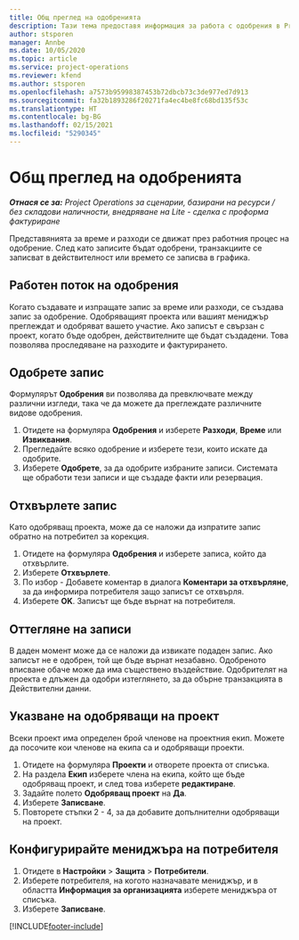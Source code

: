```yaml
---
title: Общ преглед на одобренията
description: Тази тема предоставя информация за работа с одобрения в Project Operations.
author: stsporen
manager: Annbe
ms.date: 10/05/2020
ms.topic: article
ms.service: project-operations
ms.reviewer: kfend
ms.author: stsporen
ms.openlocfilehash: a7573b95998387453b72dbcb73c3de977ed7d913
ms.sourcegitcommit: fa32b1893286f20271fa4ec4be8fc68bd135f53c
ms.translationtype: HT
ms.contentlocale: bg-BG
ms.lasthandoff: 02/15/2021
ms.locfileid: "5290345"
---
```

# <a name="approvals-overview"></a>Общ преглед на одобренията

_**Отнася се за:** Project Operations за сценарии, базирани на ресурси / без складови наличности, внедряване на Lite - сделка с проформа фактуриране_

Представянията за време и разходи се движат през работния процес на одобрение. След като записите бъдат одобрени, транзакциите се записват в действителност или времето се записва в графика.

## <a name="approvals-workflow"></a>Работен поток на одобрения
Когато създавате и изпращате запис за време или разходи, се създава запис за одобрение. Одобряващият проекта или вашият мениджър преглеждат и одобряват вашето участие. Ако записът е свързан с проект, когато бъде одобрен, действителните ще бъдат създадени. Това позволява проследяване на разходите и фактурирането. 

## <a name="approve-an-entry"></a>Одобрете запис
Формулярът **Одобрения** ви позволява да превключвате между различни изгледи, така че да можете да преглеждате различните видове одобрения.
  
1. Отидете на формуляра **Одобрения** и изберете **Разходи**, **Време** или **Извиквания**.
2. Прегледайте всяко одобрение и изберете тези, които искате да одобрите.
3. Изберете **Одобрете**, за да одобрите избраните записи.
Системата ще обработи тези записи и ще създаде факти или резервация.

## <a name="reject-an-entry"></a>Отхвърлете запис
Като одобряващ проекта, може да се наложи да изпратите запис обратно на потребител за корекция.
  
1. Отидете на формуляра **Одобрения** и изберете записа, който да отхвърлите. 
2. Изберете **Отхвърлете**.
3. По избор - Добавете коментар в диалога **Коментари за отхвърляне**, за да информира потребителя защо записът се отхвърля.
4. Изберете **OK**. Записът ще бъде върнат на потребителя.
  
## <a name="recall-entries"></a>Оттегляне на записи
В даден момент може да се наложи да извикате подаден запис. Ако записът не е одобрен, той ще бъде върнат незабавно. Одобреното вписване обаче може да има съществено въздействие. Одобрителят на проекта е длъжен да одобри изтеглянето, за да обърне транзакцията в Действителни данни.

## <a name="specify-project-approvers"></a>Указване на одобряващи на проект
Всеки проект има определен брой членове на проектния екип. Можете да посочите кои членове на екипа са и одобряващи проекти.

1. Отидете на формуляра **Проекти** и отворете проекта от списъка.
2. На раздела **Екип** изберете члена на екипа, който ще бъде одобряващ проект, и след това изберете **редактиране**.
3. Задайте полето **Одобряващ проект** на **Да**.
4. Изберете **Записване**.
5. Повторете стъпки 2 - 4, за да добавите допълнителни одобряващи на проект.

## <a name="configure-the-users-manager"></a>Конфигурирайте мениджъра на потребителя

1. Отидете в **Настройки** > **Защита** > **Потребители**.
2. Изберете потребителя, на когото назначавате мениджър, и в областта **Информация за организацията** изберете мениджъра от списъка. 
3. Изберете **Записване**.




[!INCLUDE[footer-include](../includes/footer-banner.md)]